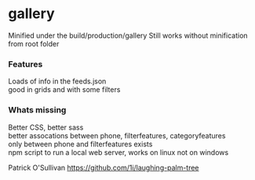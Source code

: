 # gallery

Minified under the build/production/gallery
Still works without minification from root folder  

### Features
Loads of info in the feeds.json  
good in grids and with some filters  

### Whats missing
Better CSS, better sass  
better assocations between phone, filterfeatures, categoryfeatures  
only between phone and filterfeatures exists  
npm script to run a local web server, works on linux not on windows  



Patrick O'Sullivan
https://github.com/1i/laughing-palm-tree



